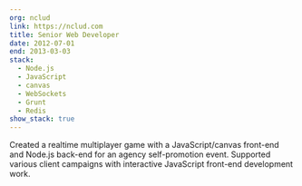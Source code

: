 ```yaml
---
org: nclud
link: https://nclud.com
title: Senior Web Developer
date: 2012-07-01
end: 2013-03-03
stack:
  - Node.js
  - JavaScript
  - canvas
  - WebSockets
  - Grunt
  - Redis
show_stack: true
---
```

Created a realtime multiplayer game with a JavaScript/canvas front-end and Node.js back-end for an agency self-promotion event. Supported various client campaigns with interactive JavaScript front-end development work.
